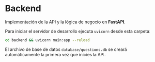 # Backend

Implementación de la API y la lógica de negocio en **FastAPI**.

Para iniciar el servidor de desarrollo ejecuta `uvicorn` desde esta carpeta:

```bash
cd backend && uvicorn main:app --reload
```

El archivo de base de datos `database/questions.db` se creará automáticamente la primera vez que inicies la API.
